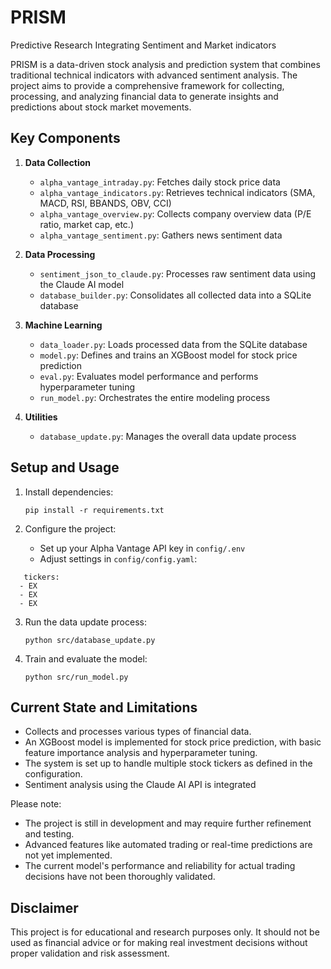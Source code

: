 # PRISM

Predictive Research Integrating Sentiment and Market indicators

PRISM is a data-driven stock analysis and prediction system that combines traditional technical indicators with advanced sentiment analysis. The project aims to provide a comprehensive framework for collecting, processing, and analyzing financial data to generate insights and predictions about stock market movements.

## Key Components

1. **Data Collection**
   - `alpha_vantage_intraday.py`: Fetches daily stock price data
   - `alpha_vantage_indicators.py`: Retrieves technical indicators (SMA, MACD, RSI, BBANDS, OBV, CCI)
   - `alpha_vantage_overview.py`: Collects company overview data (P/E ratio, market cap, etc.)
   - `alpha_vantage_sentiment.py`: Gathers news sentiment data

2. **Data Processing**
   - `sentiment_json_to_claude.py`: Processes raw sentiment data using the Claude AI model
   - `database_builder.py`: Consolidates all collected data into a SQLite database

3. **Machine Learning**
   - `data_loader.py`: Loads processed data from the SQLite database
   - `model.py`: Defines and trains an XGBoost model for stock price prediction
   - `eval.py`: Evaluates model performance and performs hyperparameter tuning
   - `run_model.py`: Orchestrates the entire modeling process

4. **Utilities**
   - `database_update.py`: Manages the overall data update process

## Setup and Usage

1. Install dependencies:
   ```
   pip install -r requirements.txt
   ```

2. Configure the project:
   - Set up your Alpha Vantage API key in `config/.env`
   - Adjust settings in `config/config.yaml`:
```
   tickers:
  - EX
  - EX
  - EX
```

3. Run the data update process:
   ```
   python src/database_update.py
   ```

4. Train and evaluate the model:
   ```
   python src/run_model.py
   ```

## Current State and Limitations

- Collects and processes various types of financial data.
- An XGBoost model is implemented for stock price prediction, with basic feature importance analysis and hyperparameter tuning.
- The system is set up to handle multiple stock tickers as defined in the configuration.
- Sentiment analysis using the Claude AI API is integrated

Please note:
- The project is still in development and may require further refinement and testing.
- Advanced features like automated trading or real-time predictions are not yet implemented.
- The current model's performance and reliability for actual trading decisions have not been thoroughly validated.

## Disclaimer

This project is for educational and research purposes only. It should not be used as financial advice or for making real investment decisions without proper validation and risk assessment.
